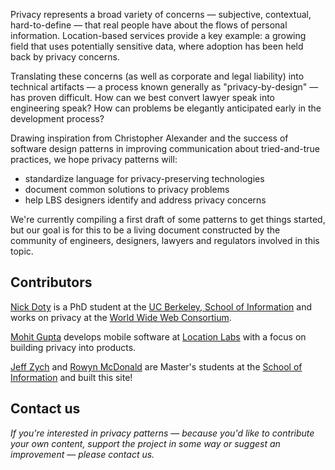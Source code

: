 Privacy represents a broad variety of concerns &mdash; subjective, contextual, hard-to-define &mdash; that real people have about the flows of personal information. Location-based services provide a key example: a growing field that uses potentially sensitive data, where adoption has been held back by privacy concerns.

Translating these concerns (as well as corporate and legal liability) into technical artifacts &mdash; a process known generally as "privacy-by-design" &mdash; has proven difficult. How can we best convert lawyer speak into engineering speak? How can problems be elegantly anticipated early in the development process?

Drawing inspiration from Christopher Alexander and the success of software design patterns in improving communication about tried-and-true practices, we hope privacy patterns will:

* standardize language for privacy-preserving technologies
* document common solutions to privacy problems
* help LBS designers identify and address privacy concerns

We're currently compiling a first draft of some patterns to get things started, but our goal is for this to be a living document constructed by the community of engineers, designers, lawyers and regulators involved in this topic. 

## Contributors ##

[Nick Doty](http://npdoty.name) is a PhD student at the [UC Berkeley, School of Information](http://ischool.berkeley.edu) and works on privacy at the [World Wide Web Consortium](http://www.w3.org).

[Mohit Gupta](http://m0hit.name) develops mobile software at [Location Labs](http://location-labs.com) with a focus on building privacy into products.

[Jeff Zych](http://jlzych.com) and [Rowyn McDonald](http://www.rowyn.com) are Master's students at the [School of Information](http://ischool.berkeley.edu) and built this site!

## Contact us ##

*If you're interested in privacy patterns &mdash; because you'd like to contribute your own content, support the project in some way or suggest an improvement &mdash; please contact us.*